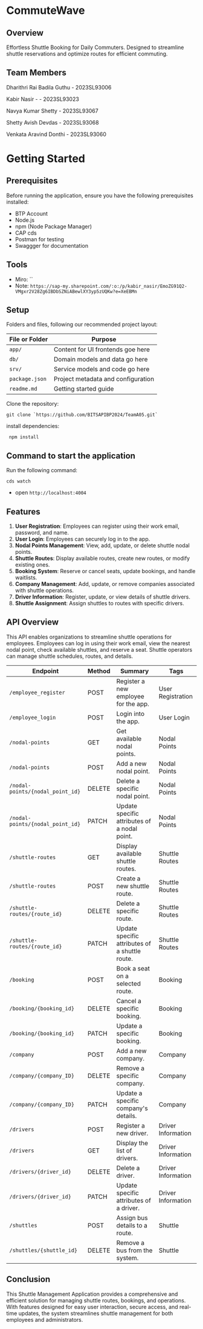 # CommuteWave

## Overview
Effortless Shuttle Booking for Daily Commuters. Designed to streamline shuttle reservations and optimize routes for efficient commuting.

## Team Members

Dharithri Rai Badila Guthu - 2023SL93006 

Kabir Nasir - - 2023SL93023

Navya Kumar Shetty - 2023SL93067

Shetty Avish Devdas - 2023SL93068

Venkata Aravind Donthi - 2023SL93060

# Getting Started
## Prerequisites
Before running the application, ensure you have the following prerequisites installed:
- BTP Account 
- Node.js
- npm (Node Package Manager)
- CAP cds
- Postman for testing
- Swaggger for documentation

## Tools
- Miro: ``
- Note:
 `https://sap-my.sharepoint.com/:o:/p/kabir_nasir/EmoZG91Q2-VMgxr2V28Zg6IBDbSZNiABewlXY3yp5zUQKw?e=XeEBMn`


## Setup
Folders and files, following our recommended project layout:

File or Folder | Purpose
---------|----------
`app/` | Content for UI frontends goe here
`db/` | Domain models and data go here
`srv/` | Service models and code go here
`package.json` | Project metadata and configuration
`readme.md` | Getting started guide
<!-- Add some space here -->
Clone the repository:

```shell
git clone `https://github.com/BITSAPIBP2024/TeamA05.git`
```
install dependencies:

```shell
 npm install
 ```

## Command to start the application

Run the following command:
```shell
cds watch
```
- open `http://localhost:4004`


## Features
1. **User Registration**: Employees can register using their work email, password, and name.
2. **User Login**: Employees can securely log in to the app.
3. **Nodal Points Management**: View, add, update, or delete shuttle nodal points.
4. **Shuttle Routes**: Display available routes, create new routes, or modify existing ones.
5. **Booking System**: Reserve or cancel seats, update bookings, and handle waitlists.
6. **Company Management**: Add, update, or remove companies associated with shuttle operations.
7. **Driver Information**: Register, update, or view details of shuttle drivers.
8. **Shuttle Assignment**: Assign shuttles to routes with specific drivers.


##  API Overview
This API enables organizations to streamline shuttle operations for employees. Employees can log in using their work email, view the nearest nodal point, check available shuttles, and reserve a seat. Shuttle operators can manage shuttle schedules, routes, and details.


| Endpoint                          | Method | Summary                                   | Tags                 |
|-----------------------------------|--------|-------------------------------------------|----------------------|
| `/employee_register`              | POST   | Register a new employee for the app.      | User Registration    |
| `/employee_login`                 | POST   | Login into the app.                       | User Login           |
| `/nodal-points`                   | GET    | Get available nodal points.               | Nodal Points         |
| `/nodal-points`                   | POST   | Add a new nodal point.                    | Nodal Points         |
| `/nodal-points/{nodal_point_id}`  | DELETE | Delete a specific nodal point.            | Nodal Points         |
| `/nodal-points/{nodal_point_id}`  | PATCH  | Update specific attributes of a nodal point. | Nodal Points      |
| `/shuttle-routes`                 | GET    | Display available shuttle routes.         | Shuttle Routes       |
| `/shuttle-routes`                 | POST   | Create a new shuttle route.               | Shuttle Routes       |
| `/shuttle-routes/{route_id}`      | DELETE | Delete a specific route.                  | Shuttle Routes       |
| `/shuttle-routes/{route_id}`      | PATCH  | Update specific attributes of a shuttle route. | Shuttle Routes    |
| `/booking`                        | POST   | Book a seat on a selected route.          | Booking              |
| `/booking/{booking_id}`           | DELETE | Cancel a specific booking.                | Booking              |
| `/booking/{booking_id}`           | PATCH  | Update a specific booking.                | Booking              |
| `/company`                        | POST   | Add a new company.                        | Company              |
| `/company/{company_ID}`           | DELETE | Remove a specific company.                | Company              |
| `/company/{company_ID}`           | PATCH  | Update a specific company's details.      | Company              |
| `/drivers`                        | POST   | Register a new driver.                    | Driver Information   |
| `/drivers`                        | GET    | Display the list of drivers.              | Driver Information   |
| `/drivers/{driver_id}`            | DELETE | Delete a driver.                          | Driver Information   |
| `/drivers/{driver_id}`            | PATCH  | Update specific attributes of a driver.   | Driver Information   |
| `/shuttles`                       | POST   | Assign bus details to a route.            | Shuttle              |
| `/shuttles/{shuttle_id}`          | DELETE | Remove a bus from the system.             | Shuttle              |


## Conclusion

This Shuttle Management Application provides a comprehensive and efficient solution for managing shuttle routes, bookings, and operations. With features designed for easy user interaction, secure access, and real-time updates, the system streamlines shuttle management for both employees and administrators.
